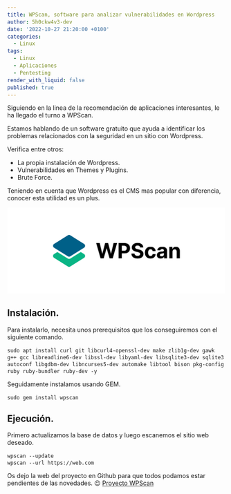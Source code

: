 ```yaml
---
title: WPScan, software para analizar vulnerabilidades en Wordpress 
author: 5h0ckw4v3-dev
date: '2022-10-27 21:20:00 +0100'
categories:
  - Linux
tags:
  - Linux
  - Aplicaciones
  - Pentesting
render_with_liquid: false
published: true
---
```


Siguiendo en la linea de la recomendación de aplicaciones interesantes, le ha llegado el turno a WPScan.

Estamos hablando de un software gratuito que ayuda a identificar los problemas relacionados con la seguridad en un sitio con Wordpress.

Verifica entre otros:
* La propia instalación de Wordpress.
* Vulnerabilidades en Themes y Plugins.
* Brute Force.

Teniendo en cuenta que Wordpress es el CMS mas popular con diferencia, conocer esta utilidad es un plus.


![wpscan](/assets/img/common/wpscan.png)

## Instalación.

Para instalarlo, necesita unos prerequisitos que los conseguiremos con el siguiente comando.

```plaintext
sudo apt install curl git libcurl4-openssl-dev make zlib1g-dev gawk g++ gcc libreadline6-dev libssl-dev libyaml-dev libsqlite3-dev sqlite3 autoconf libgdbm-dev libncurses5-dev automake libtool bison pkg-config ruby ruby-bundler ruby-dev -y
```
Seguidamente instalamos usando GEM.

```plaintext
sudo gem install wpscan
```

## Ejecución.

Primero actualizamos la base de datos y luego escanemos el sitio web deseado.

```plaintext
wpscan --update
wpscan --url https://web.com
```

Os dejo la web del proyecto en Github para que todos podamos estar pendientes de las novedades. 😉
[Proyecto WPScan](https://github.com/wpscanteam/wpscan)

